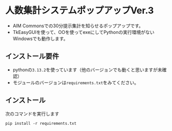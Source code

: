 # 人数集計システムポップアップVer.3
- AIM Commonsでの30分提示集計を知らせるポップアップです。
- TkEasyGUIを使って、OOを使ってexeにしてPythonの実行環境がないWindowsでも動作します。

## インストール要件
- pythonの```3.13.2```を使っています（他のバージョンでも動くと思いますが未確認）
- モジュールのバージョンは```requirements.txt```をみてください。

## インストール
次のコマンドを実行します  
```
pip install -r requirements.txt
```
